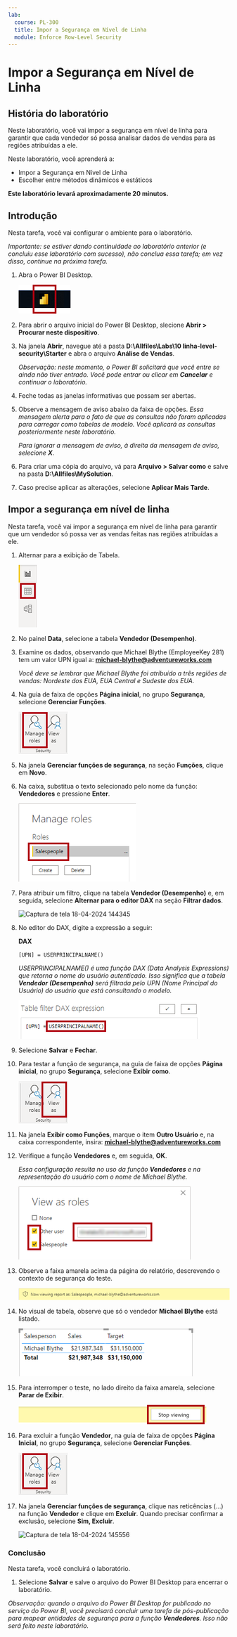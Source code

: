 ```yaml
---
lab:
  course: PL-300
  title: Impor a Segurança em Nível de Linha
  module: Enforce Row-Level Security
---
```



# **Impor a Segurança em Nível de Linha**

## **História do laboratório**

Neste laboratório, você vai impor a segurança em nível de linha para garantir que cada vendedor só possa analisar dados de vendas para as regiões atribuídas a ele.

Neste laboratório, você aprenderá a:

- Impor a Segurança em Nível de Linha
- Escolher entre métodos dinâmicos e estáticos

**Este laboratório levará aproximadamente 20 minutos.**

## **Introdução**

Nesta tarefa, você vai configurar o ambiente para o laboratório.

*Importante: se estiver dando continuidade ao laboratório anterior (e concluiu esse laboratório com sucesso), não conclua essa tarefa; em vez disso, continue na próxima tarefa.*

1. Abra o Power BI Desktop.

    ![Ícone do Power BI Desktop](Linked_image_Files/02-load-data-with-power-query-in-power-bi-desktop_image1.png)

1. Para abrir o arquivo inicial do Power BI Desktop, slecione **Abrir > Procurar neste dispositivo**.

1. Na janela **Abrir**, navegue até a pasta **D:\Allfiles\Labs\10 linha-level-security\Starter** e abra o arquivo **Análise de Vendas**.

   *Observação: neste momento, o Power BI solicitará que você entre se ainda não tiver entrado. Você pode entrar ou clicar em **Cancelar** e continuar o laboratório.*

1. Feche todas as janelas informativas que possam ser abertas.

1. Observe a mensagem de aviso abaixo da faixa de opções. *Essa mensagem alerta para o fato de que as consultas não foram aplicadas para carregar como tabelas de modelo. Você aplicará as consultas posteriormente neste laboratório.*
    
    *Para ignorar a mensagem de aviso, à direita da mensagem de aviso, selecione **X**.*

1. Para criar uma cópia do arquivo, vá para **Arquivo > Salvar como** e salve na pasta **D:\Allfiles\MySolution**.

1. Caso precise aplicar as alterações, selecione **Aplicar Mais Tarde**.

## **Impor a segurança em nível de linha**

Nesta tarefa, você vai impor a segurança em nível de linha para garantir que um vendedor só possa ver as vendas feitas nas regiões atribuídas a ele.

1. Alternar para a exibição de Tabela.

   ![Imagem 5701](Linked_image_Files/04-configure-data-model-in-power-bi-desktop-advanced_image20.png)

1. No painel **Data**, selecione a tabela **Vendedor (Desempenho)**.


1. Examine os dados, observando que Michael Blythe (EmployeeKey 281) tem um valor UPN igual a: **michael-blythe@adventureworks.com**
    
    *Você deve se lembrar que Michael Blythe foi atribuído a três regiões de vendas: Nordeste dos EUA, EUA Central e Sudeste dos EUA.*

1. Na guia de faixa de opções **Página inicial**, no grupo **Segurança**, selecione **Gerenciar Funções**.

    ![Imagem 5700](Linked_image_Files/04-configure-data-model-in-power-bi-desktop-advanced_image21.png)

1. Na janela **Gerenciar funções de segurança**, na seção **Funções**, clique em **Novo**.

1. Na caixa, substitua o texto selecionado pelo nome da função: **Vendedores** e pressione **Enter**.

   ![Imagem 5703](Linked_image_Files/04-configure-data-model-in-power-bi-desktop-advanced_image23.png)

1. Para atribuir um filtro, clique na tabela **Vendedor (Desempenho)** e, em seguida, selecione **Alternar para o editor DAX** na seção **Filtrar dados**.

   ![Captura de tela 18-04-2024 144345](https://github.com/afelix-95/PL-300-Microsoft-Power-BI-Data-Analyst/assets/148110824/1308d47f-2cca-4f88-9237-b02b66b4cf1e)

1. No editor do DAX, digite a expressão a seguir:

    **DAX**

    ```
    [UPN] = USERPRINCIPALNAME()
    ```
    
    *USERPRINCIPALNAME() é uma função DAX (Data Analysis Expressions) que retorna o nome do usuário autenticado. Isso significa que a tabela **Vendedor (Desempenho)** será filtrada pelo UPN (Nome Principal do Usuário) do usuário que está consultando o modelo.*

   ![Figura 11](Linked_image_Files/04-configure-data-model-in-power-bi-desktop-advanced_image25.png)

1. Selecione **Salvar** e **Fechar**.

1. Para testar a função de segurança, na guia de faixa de opções **Página inicial**, no grupo **Segurança**, selecione **Exibir como**.

   ![Imagem 5708](Linked_image_Files/04-configure-data-model-in-power-bi-desktop-advanced_image27.png)

1. Na janela **Exibir como Funções**, marque o item **Outro Usuário** e, na caixa correspondente, insira: **michael-blythe@adventureworks.com**

1. Verifique a função **Vendedores** e, em seguida, **OK**.
    
    *Essa configuração resulta no uso da função **Vendedores** e na representação do usuário com o nome de Michael Blythe.*

   ![imagem 5709](Linked_image_Files/04-configure-data-model-in-power-bi-desktop-advanced_image28.png)

1. Observe a faixa amarela acima da página do relatório, descrevendo o contexto de segurança do teste.

   ![Figura 13](Linked_image_Files/04-configure-data-model-in-power-bi-desktop-advanced_image30.png)

1. No visual de tabela, observe que só o vendedor **Michael Blythe** está listado.

   ![Imagem 5713](Linked_image_Files/04-configure-data-model-in-power-bi-desktop-advanced_image31.png)

1. Para interromper o teste, no lado direito da faixa amarela, selecione **Parar de Exibir**.

   ![Imagem 5712](Linked_image_Files/04-configure-data-model-in-power-bi-desktop-advanced_image32.png)

1. Para excluir a função **Vendedor**, na guia de faixa de opções **Página Inicial**, no grupo **Segurança**, selecione **Gerenciar Funções**.

   ![Figura 16](Linked_image_Files/04-configure-data-model-in-power-bi-desktop-advanced_image33.png)

1. Na janela **Gerenciar funções de segurança**, clique nas reticências (...) na função **Vendedor** e clique em **Excluir**. Quando precisar confirmar a exclusão, selecione **Sim, Excluir**.

   ![Captura de tela 18-04-2024 145556](https://github.com/afelix-95/PL-300-Microsoft-Power-BI-Data-Analyst/assets/148110824/deeb4eac-b639-433d-a9d4-29c8e127008e)

### **Conclusão**

Nesta tarefa, você concluirá o laboratório.

1. Selecione **Salvar** e salve o arquivo do Power BI Desktop para encerrar o laboratório.

*Observação: quando o arquivo do Power BI Desktop for publicado no serviço do Power BI, você precisará concluir uma tarefa de pós-publicação para mapear entidades de segurança para a função **Vendedores**. Isso não será feito neste laboratório.*
